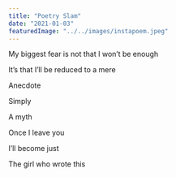 ```yaml
---
title: "Poetry Slam"
date: "2021-01-03"
featuredImage: "../../images/instapoem.jpeg"
---
```


My biggest fear is not that I won’t be enough

It’s that I’ll be reduced to a mere

Anecdote

Simply

A myth

Once I leave you

I’ll become just

The girl who wrote this
